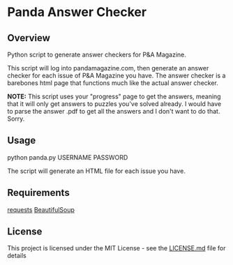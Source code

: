 # Panda Answer Checker

## Overview
Python script to generate answer checkers for P&amp;A Magazine.

This script will log into pandamagazine.com, then generate an answer checker for each issue of P&A Magazine you have. The answer checker is a barebones html page that functions much like the actual answer checker.

**NOTE:** This script uses your "progress" page to get the answers, meaning that it will only get answers to puzzles you've solved already. I would have to parse the answer .pdf to get all the answers and I don't want to do that. Sorry.

## Usage
python panda.py USERNAME PASSWORD

The script will generate an HTML file for each issue you have.

## Requirements
[requests](http://docs.python-requests.org/en/master/)
[BeautifulSoup](https://www.crummy.com/software/BeautifulSoup/)

## License
This project is licensed under the MIT License - see the [LICENSE.md](LICENSE.md) file for details
